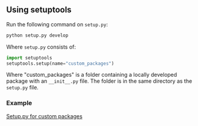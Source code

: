 


## Using setuptools

Run the following command on `setup.py`:

```bash
python setup.py develop
```

Where `setup.py` consists of:

```python
import setuptools
setuptools.setup(name="custom_packages")
```

Where "custom_packages" is a folder containing a locally developed package with an `__init__.py` file. The folder is in the same directory as the `setup.py` file.

### Example

[Setup.py for custom packages](gtd\resources\scripts\setup.py)
